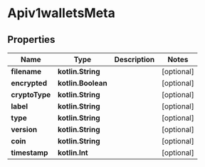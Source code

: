 
# Apiv1walletsMeta

## Properties
Name | Type | Description | Notes
------------ | ------------- | ------------- | -------------
**filename** | **kotlin.String** |  |  [optional]
**encrypted** | **kotlin.Boolean** |  |  [optional]
**cryptoType** | **kotlin.String** |  |  [optional]
**label** | **kotlin.String** |  |  [optional]
**type** | **kotlin.String** |  |  [optional]
**version** | **kotlin.String** |  |  [optional]
**coin** | **kotlin.String** |  |  [optional]
**timestamp** | **kotlin.Int** |  |  [optional]



